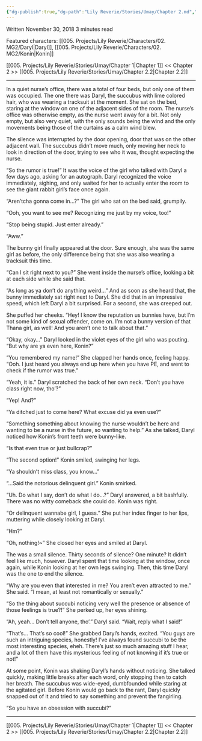 ```yaml
---
{"dg-publish":true,"dg-path":"Lily Reverie/Stories/Umay/Chapter 2.md","permalink":"/lily-reverie/stories/umay/chapter-2/","created":"2024-01-20T04:24:21.005-03:00","updated":"2024-01-20T04:24:21.005-03:00"}
---
```


Written November 30, 2018
3 minutes read

Featured characters: [[005. Projects/Lily Reverie/Characters/02. MG2/Daryl\|Daryl]], [[005. Projects/Lily Reverie/Characters/02. MG2/Konin\|Konin]]

[[005. Projects/Lily Reverie/Stories/Umay/Chapter 1\|Chapter 1]] << Chapter 2 >> [[005. Projects/Lily Reverie/Stories/Umay/Chapter 2.2\|Chapter 2.2]]

---

In a quiet nurse’s office, there was a total of four beds, but only one of them was occupied. The one there was Daryl, the succubus with lime colored hair, who was wearing a tracksuit at the moment. She sat on the bed, staring at the window on one of the adjacent sides of the room. The nurse’s office was otherwise empty, as the nurse went away for a bit. Not only empty, but also very quiet, with the only sounds being the wind and the only movements being those of the curtains as a calm wind blew.

The silence was interrupted by the door opening, door that was on the other adjacent wall. The succubus didn’t move much, only moving her neck to look in direction of the door, trying to see who it was, thought expecting the nurse.

“So the rumor is true!” It was the voice of the girl who talked with Daryl a few days ago, asking for an autograph. Daryl recognized the voice immediately, sighing, and only waited for her to actually enter the room to see the giant rabbit girl’s face once again.

“Aren’tcha gonna come in…?” The girl who sat on the bed said, grumpily.

“Ooh, you want to see me? Recognizing me just by my voice, too!”

“Stop being stupid. Just enter already.”

“Aww.”

The bunny girl finally appeared at the door. Sure enough, she was the same girl as before, the only difference being that she was also wearing a tracksuit this time.

“Can I sit right next to you?” She went inside the nurse’s office, looking a bit at each side while she said that.

“As long as ya don’t do anything weird…” And as soon as she heard that, the bunny immediately sat right next to Daryl. She did that in an impressive speed, which left Daryl a bit surprised. For a second, she was creeped out.

She puffed her cheeks. “Hey! I know the reputation us bunnies have, but I’m not some kind of sexual offender, come on. I’m not a bunny version of that Thana girl, as well! And you aren’t one to talk about that.”

“Okay, okay…” Daryl looked in the violet eyes of the girl who was pouting. “But why are ya even here, Konin?”

“You remembered my name!” She clapped her hands once, feeling happy. “Ooh. I just heard you always end up here when you have PE, and went to check if the rumor was true.”

“Yeah, it is.” Daryl scratched the back of her own neck. “Don’t you have class right now, tho’?”

“Yep! And?”

“Ya ditched just to come here? What excuse did ya even use?”

“Something something about knowing the nurse wouldn’t be here and wanting to be a nurse in the future, so wanting to help.” As she talked, Daryl noticed how Konin’s front teeth were bunny-like.

“Is that even true or just bullcrap?”

“The second option!” Konin smiled, swinging her legs.

“Ya shouldn’t miss class, you know…”

“…Said the notorious delinquent girl.” Konin smirked.

“Uh. Do what I say, don’t do what I do…?” Daryl answered, a bit bashfully. There was no witty comeback she could do. Konin was right.

“Or delinquent wannabe girl, I guess.” She put her index finger to her lips, muttering while closely looking at Daryl.

“Hm?”

“Oh, nothing!~” She closed her eyes and smiled at Daryl.

The was a small silence. Thirty seconds of silence? One minute? It didn’t feel like much, however. Daryl spent that time looking at the window, once again, while Konin looking at her own legs swinging. Then, this time Daryl was the one to end the silence.

“Why are you even that interested in me? You aren’t even attracted to me.” She said. “I mean, at least not romantically or sexually.”

“So the thing about succubi noticing very well the presence or absence of those feelings is true?!” She perked up, her eyes shining.

“Ah, yeah… Don’t tell anyone, tho’.” Daryl said. “Wait, reply what I said!”

“That’s… That’s so cool!” She grabbed Daryl’s hands, excited. “You guys are such an intriguing species, honestly! I’ve always found succubi to be the most interesting species, eheh. There’s just so much amazing stuff I hear, and a lot of them have this mysterious feeling of not knowing if it’s true or not!”

At some point, Konin was shaking Daryl’s hands without noticing. She talked quickly, making little breaks after each word, only stopping then to catch her breath. The succubus was wide-eyed, dumbfounded while staring at the agitated girl. Before Konin would go back to the rant, Daryl quickly snapped out of it and tried to say something and prevent the fangirling.

“So you have an obsession with succubi?”

---

[[005. Projects/Lily Reverie/Stories/Umay/Chapter 1\|Chapter 1]] << Chapter 2 >> [[005. Projects/Lily Reverie/Stories/Umay/Chapter 2.2\|Chapter 2.2]]